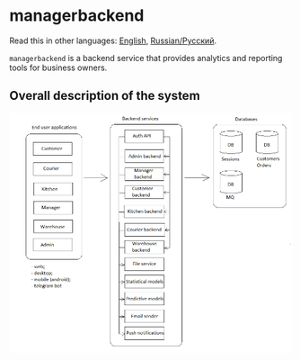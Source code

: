 # managerbackend

Read this in other languages: [English](managerbackend.md), [Russian/Русский](managerbackend.ru.md). 

`managerbackend` is a backend service that provides analytics and reporting tools for business owners.

## Overall description of the system 

![system_overall](../img/system_overall.png)
